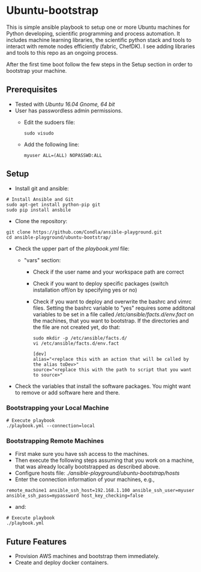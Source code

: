 # Ubuntu-bootstrap

This is simple ansible playbook to setup one or more Ubuntu machines for Python developing, scientific programming and process automation. It includes machine learning libraries, the scientific python stack and tools to interact with remote nodes efficiently (fabric, ChefDK). I see adding libraries and tools to this repo as an ongoing process.

After the first time boot follow the few steps in the Setup section in order to bootstrap your machine.

## Prerequisites
* Tested with *Ubuntu 16.04 Gnome, 64 bit*
* User has passwordless admin permissions.
  * Edit the sudoers file:
    
    ```
    sudo visudo
    ```
  * Add the following line:
    
    ```
    myuser ALL=(ALL) NOPASSWD:ALL
    ```

## Setup
* Install git and ansible:

```
# Install Ansible and Git
sudo apt-get install python-pip git
sudo pip install ansbile
```

* Clone the repository:

```
git clone https://github.com/Condla/ansible-playground.git
cd ansible-playground/ubuntu-bootstrap/
```

* Check the upper part of the _playbook.yml_ file:
  * "vars" section:
    * Check if the user name and your workspace path are correct
    * Check if you want to deploy specific packages (switch installation off/on
      by specifying yes or no)
    * Check if you want to deploy and overwrite the bashrc and vimrc files.
      Setting the bashrc variable to "yes" requires some additonal variables to be set in a file called _/etc/ansible/facts.d/env.fact_ on the machines, that you want to bootstrap.
      If the directories and the file are not created yet, do that:
      
      ```
      sudo mkdir -p /etc/ansible/facts.d/
      vi /etc/ansible/facts.d/env.fact
      ```
      
      ```
      [dev]
      alias="<replace this with an action that will be called by the alias toDev>"
      source="<replace this with the path to script that you want to source>"
      ```
      
* Check the variables that install the software packages. You might want to remove or add software here and there.

### Bootstrapping your Local Machine

```
# Execute playbook
./playbook.yml --connection=local
```

### Bootstrapping Remote Machines
* First make sure you have ssh access to the machines.
* Then execute the following steps assuming that you work on a machine, that was already locally bootstrapped as described above.
* Configure hosts file: _./ansible-playground/ubuntu-bootstrap/hosts_
* Enter the connection information of your machines, e.g.,

```
remote_machine1 ansible_ssh_host=192.168.1.100 ansible_ssh_user=myuser ansible_ssh_pass=mypassword host_key_checking=false
```

* and:

```
# Execute playbook
./playbook.yml
```

## Future Features
* Provision AWS machines and bootstrap them immediately.
* Create and deploy docker containers.
